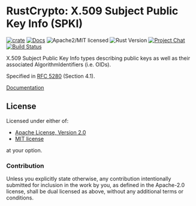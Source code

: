 # RustCrypto: X.509 Subject Public Key Info (SPKI)

[![crate][crate-image]][crate-link]
[![Docs][docs-image]][docs-link]
![Apache2/MIT licensed][license-image]
![Rust Version][rustc-image]
[![Project Chat][chat-image]][chat-link]
[![Build Status][build-image]][build-link]

X.509 Subject Public Key Info types describing public keys as well as their
associated AlgorithmIdentifiers (i.e. OIDs).

Specified in [RFC 5280] (Section 4.1).

[Documentation][docs-link]

## License

Licensed under either of:

 * [Apache License, Version 2.0](http://www.apache.org/licenses/LICENSE-2.0)
 * [MIT license](http://opensource.org/licenses/MIT)

at your option.

### Contribution

Unless you explicitly state otherwise, any contribution intentionally submitted
for inclusion in the work by you, as defined in the Apache-2.0 license, shall be
dual licensed as above, without any additional terms or conditions.

[//]: # (badges)

[crate-image]: https://img.shields.io/crates/v/spki.svg
[crate-link]: https://crates.io/crates/spki
[docs-image]: https://docs.rs/spki/badge.svg
[docs-link]: https://docs.rs/spki/
[license-image]: https://img.shields.io/badge/license-Apache2.0/MIT-blue.svg
[rustc-image]: https://img.shields.io/badge/rustc-1.51+-blue.svg
[chat-image]: https://img.shields.io/badge/zulip-join_chat-blue.svg
[chat-link]: https://rustcrypto.zulipchat.com/#narrow/stream/260052-utils
[build-image]: https://github.com/RustCrypto/utils/workflows/spki/badge.svg?branch=master&event=push
[build-link]: https://github.com/RustCrypto/utils/actions?query=workflow:spki

[//]: # (general links)

[RFC 5280]: https://tools.ietf.org/html/rfc5280#section-4.1
